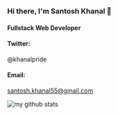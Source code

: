 ### Hi there, I'm Santosh Khanal 👋
#### Fullstack Web Developer

#### Twitter:
@khanalpride

#### Email:
santosh.khanal55@gmail.com


![my github stats](https://github-readme-stats.vercel.app/api?username=khanalpride&show_icons=true&theme=dark)

<!--
**khanalpride/khanalpride** is a ✨ _special_ ✨ repository because its `README.md` (this file) appears on your GitHub profile.

Here are some ideas to get you started:

- 🔭 I’m currently working on ...
- 🌱 I’m currently learning ...
- 👯 I’m looking to collaborate on ...
- 🤔 I’m looking for help with ...
- 💬 Ask me about ...
- 📫 How to reach me: ...
- 😄 Pronouns: ...
- ⚡ Fun fact: ...
-->

